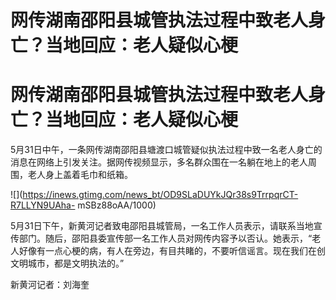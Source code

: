 # 网传湖南邵阳县城管执法过程中致老人身亡？当地回应：老人疑似心梗

# 网传湖南邵阳县城管执法过程中致老人身亡？当地回应：老人疑似心梗

5月31日中午，一条网传湖南邵阳县塘渡口城管疑似执法过程中致一名老人身亡的消息在网络上引发关注。据网传视频显示，多名群众围在一名躺在地上的老人周围，老人身上盖着毛巾和纸箱。

![](https://inews.gtimg.com/news_bt/OD9SLaDUYkJQr38s9TrrpqrCT-R7LLYN9UAha-
mSBz88oAA/1000)

5月31日下午，新黄河记者致电邵阳县城管局，一名工作人员表示，请联系当地宣传部门。随后，邵阳县委宣传部一名工作人员对网传内容予以否认。她表示，“老人好像有一点心梗的病，有人在旁边，有目共睹的，不要听信谣言。现在我们在创文明城市，都是文明执法的。”

新黄河记者：刘海奎

